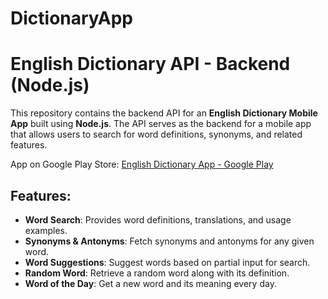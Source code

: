 # DictionaryApp
# English Dictionary API - Backend (Node.js)

This repository contains the backend API for an **English Dictionary Mobile App** built using **Node.js**. The API serves as the backend for a mobile app that allows users to search for word definitions, synonyms, and related features.

App on Google Play Store: [English Dictionary App - Google Play](https://play.google.com/store/apps/details?id=com.dictionary.english.translate.language.translator.meaning)

## Features:
- **Word Search**: Provides word definitions, translations, and usage examples.
- **Synonyms & Antonyms**: Fetch synonyms and antonyms for any given word.
- **Word Suggestions**: Suggest words based on partial input for search.
- **Random Word**: Retrieve a random word along with its definition.
- **Word of the Day**: Get a new word and its meaning every day.
